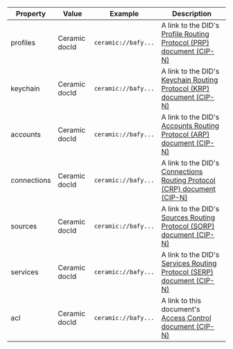 | Property  | Value | Example | Description |
| ------------- | ------------- | ---------- | ---------- |
| profiles  | Ceramic docId | `ceramic://bafy...` | A link to the DID's [Profile Routing Protocol (PRP) document (CIP-N)]() |
| keychain  | Ceramic docId  | `ceramic://bafy...` | A link to the DID's [Keychain Routing Protocol (KRP) document (CIP-N)]() |
| accounts  | Ceramic docId  | `ceramic://bafy...` | A link to the DID's [Accounts Routing Protocol (ARP) document (CIP-N)]() |
| connections  | Ceramic docId  | `ceramic://bafy...` | A link to the DID's [Connections Routing Protocol (CRP) document (CIP-N)]() |
| sources  | Ceramic docId  | `ceramic://bafy...` | A link to the DID's [Sources Routing Protocol (SORP) document (CIP-N)]() |
| services  | Ceramic docId  | `ceramic://bafy...` | A link to the DID's [Services Routing Protocol (SERP) document (CIP-N)]() |
| acl  | Ceramic docId  | `ceramic://bafy...` | A link to this document's [Access Control document (CIP-N)]() |
